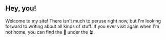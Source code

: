 ## Hey, you!
Welcome to my site! There isn't much to peruse right now, but I'm looking forward to writing about all kinds of stuff. If you ever visit again when I'm not home, you can find the &#128273; under the &#129716;.